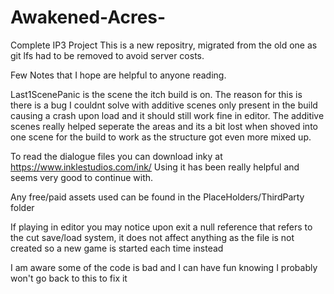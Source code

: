 # Awakened-Acres-
Complete IP3 Project
This is a new repositry, migrated from the old one as git lfs had to be removed to avoid server costs.

Few Notes that I hope are helpful to anyone reading.

Last1ScenePanic is the scene the itch build is on. 
The reason for this is there is a bug I couldnt solve with additive scenes only present in the build causing a crash upon load and it should still work fine in editor.
The additive scenes really helped seperate the areas and its a bit lost when shoved into one scene for the build to work as the structure got even more mixed up.
 
To read the dialogue files you can download inky at https://www.inklestudios.com/ink/
Using it has been really helpful and seems very good to continue with.

Any free/paid assets used can be found in the PlaceHolders/ThirdParty folder

If playing in editor you may notice upon exit a null reference that refers to the cut save/load system, 
it does not affect anything as the file is not created so a new game is started each time instead

I am aware some of the code is bad and I can have fun knowing I probably won't go back to this to fix it
